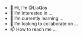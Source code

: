 - 👋 Hi, I’m @LiaQos
- 👀 I’m interested in ...
- 🌱 I’m currently learning ...
- 💞️ I’m looking to collaborate on ...
- 📫 How to reach me ...

<!---
LiaQos/LiaQos is a ✨ special ✨ repository because its `README.md` (this file) appears on your GitHub profile.
You can click the Preview link to take a look at your changes.
--->
